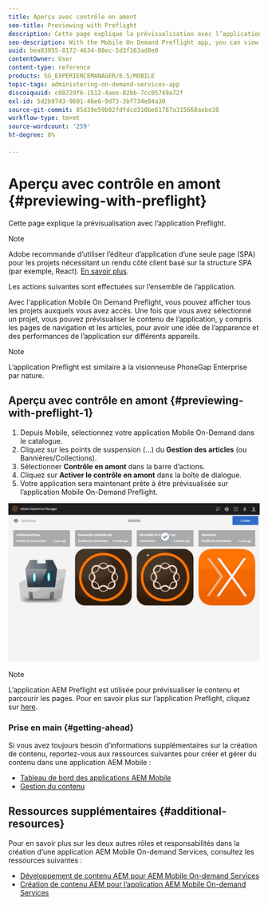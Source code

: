 ```yaml
---
title: Aperçu avec contrôle en amont
seo-title: Previewing with Preflight
description: Cette page explique la prévisualisation avec l’application Preflight.
seo-description: With the Mobile On Demand Preflight app, you can view all projects to which you have access. Follow this page to learn more about this.
uuid: bea83055-8172-4634-88ec-5d3f163ad8e0
contentOwner: User
content-type: reference
products: SG_EXPERIENCEMANAGER/6.5/MOBILE
topic-tags: administering-on-demand-services-app
discoiquuid: c08729f6-1512-4aee-82bb-7cc05749a72f
exl-id: 5d2b9743-9601-46e6-9d73-3bf734e04a30
source-git-commit: 85d39e59b82fdfdcd310be61787a315668aebe38
workflow-type: tm+mt
source-wordcount: '259'
ht-degree: 8%

---
```


# Aperçu avec contrôle en amont {#previewing-with-preflight}

Cette page explique la prévisualisation avec l’application Preflight.

>[!NOTE]
>
>Adobe recommande d’utiliser l’éditeur d’application d’une seule page (SPA) pour les projets nécessitant un rendu côté client basé sur la structure SPA (par exemple, React). [En savoir plus](/help/sites-developing/spa-overview.md).

Les actions suivantes sont effectuées sur l’ensemble de l’application.

Avec l&#39;application Mobile On Demand Preflight, vous pouvez afficher tous les projets auxquels vous avez accès. Une fois que vous avez sélectionné un projet, vous pouvez prévisualiser le contenu de l’application, y compris les pages de navigation et les articles, pour avoir une idée de l’apparence et des performances de l’application sur différents appareils.

>[!NOTE]
>
>L’application Preflight est similaire à la visionneuse PhoneGap Enterprise par nature.

## Aperçu avec contrôle en amont {#previewing-with-preflight-1}

1. Depuis Mobile, sélectionnez votre application Mobile On-Demand dans le catalogue.
1. Cliquez sur les points de suspension (...) du **Gestion des articles** (ou Bannières/Collections).
1. Sélectionner **Contrôle en amont** dans la barre d’actions.
1. Cliquez sur **Activer le contrôle en amont** dans la boîte de dialogue.
1. Votre application sera maintenant prête à être prévisualisée sur l’application Mobile On-Demand Preflight.

![chlimage_1-8](assets/chlimage_1-8.gif)

>[!NOTE]
>
>L’application AEM Preflight est utilisée pour prévisualiser le contenu et parcourir les pages. Pour en savoir plus sur l’application Preflight, cliquez sur [here](https://helpx.adobe.com/digital-publishing-solution/help/aem-mobile-end-of-life-faq.html).

### Prise en main {#getting-ahead}

Si vous avez toujours besoin d’informations supplémentaires sur la création de contenu, reportez-vous aux ressources suivantes pour créer et gérer du contenu dans une application AEM Mobile :

* [Tableau de bord des applications AEM Mobile](/help/mobile/mobile-apps-ondemand-application-dashboard.md)
* [Gestion du contenu](/help/mobile/mobile-apps-ondemand-manage-content-ondemand.md)

## Ressources supplémentaires {#additional-resources}

Pour en savoir plus sur les deux autres rôles et responsabilités dans la création d’une application AEM Mobile On-demand Services, consultez les ressources suivantes :

* [Développement de contenu AEM pour AEM Mobile On-demand Services](/help/mobile/aem-mobile-on-demand.md)
* [Création de contenu AEM pour l’application AEM Mobile On-demand Services](/help/mobile/mobile-apps-ondemand.md)
